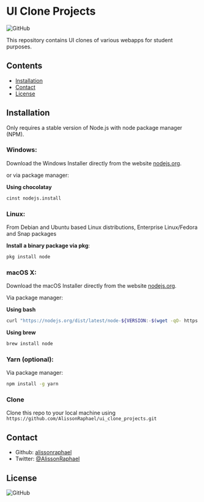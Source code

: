 # UI Clone Projects

![GitHub](https://img.shields.io/github/license/alissonraphael/ui_clone_projects)

This repository contains UI clones of various webapps for student purposes.

## Contents
- [Installation](#installation)
- [Contact](#contact)
- [License](#license)

## Installation
Only requires a stable version of Node.js with node package manager (NPM).

### Windows:

Download the Windows Installer directly from the website [nodejs.org](https://nodejs.org/en/).

or via package manager:

__Using chocolatay__
```sh
cinst nodejs.install
```

### Linux:

From Debian and Ubuntu based Linux distributions, Enterprise Linux/Fedora and Snap packages

__Install a binary package via pkg__:
```sh
pkg install node
```

### macOS X:

Download the macOS Installer directly from the website [nodejs.org](https://nodejs.org/en/).

Via package manager:

__Using bash__
```sh
curl "https://nodejs.org/dist/latest/node-${VERSION:-$(wget -qO- https://nodejs.org/dist/latest/ | sed -nE 's|.*>node-(.*)\.pkg</a>.*|\1|p')}.pkg" > "$HOME/Downloads/node-latest.pkg" && sudo installer -store -pkg "$HOME/Downloads/node-latest.pkg" -target "/"
```
__Using brew__
```sh
brew install node
```

### Yarn (optional):

Via package manager:
```sh
npm install -g yarn
```

### Clone

Clone this repo to your local machine using `https://github.com/AlissonRaphael/ui_clone_projects.git`

## Contact
- Github: [alissonraphael](https://gist.github.com/AlissonRaphael)
- Twitter: [@AlissonRaphaeI](@AlissonRaphaeI)

## License

![GitHub](https://img.shields.io/github/license/alissonraphael/ui_clone_projects)
